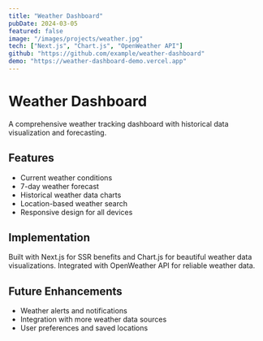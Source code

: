 ```yaml
---
title: "Weather Dashboard"
pubDate: 2024-03-05
featured: false
image: "/images/projects/weather.jpg"
tech: ["Next.js", "Chart.js", "OpenWeather API"]
github: "https://github.com/example/weather-dashboard"
demo: "https://weather-dashboard-demo.vercel.app"
---
```


# Weather Dashboard

A comprehensive weather tracking dashboard with historical data visualization and forecasting.

## Features

- Current weather conditions
- 7-day weather forecast
- Historical weather data charts
- Location-based weather search
- Responsive design for all devices

## Implementation

Built with Next.js for SSR benefits and Chart.js for beautiful weather data visualizations. Integrated with OpenWeather API for reliable weather data.

## Future Enhancements

- Weather alerts and notifications
- Integration with more weather data sources
- User preferences and saved locations